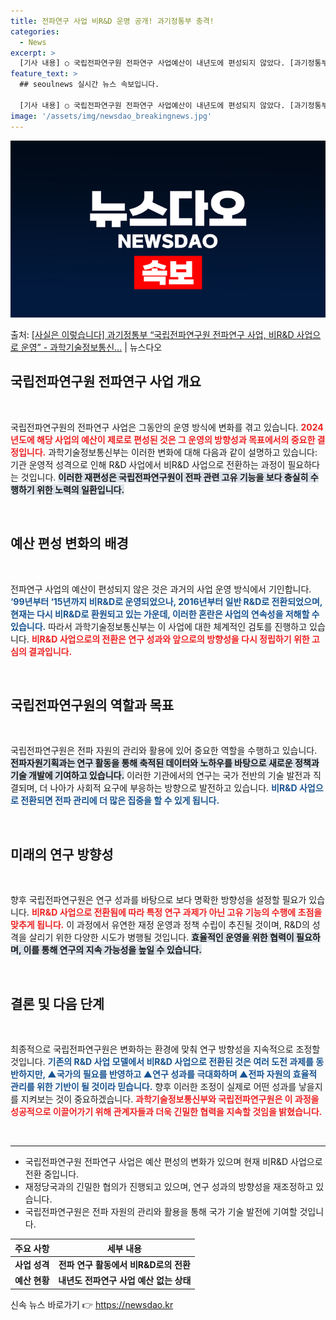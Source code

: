 ```yaml
---
title: 전파연구 사업 비R&D 운명 공개! 과기정통부 충격!
categories:
  - News
excerpt: >
  [기사 내용] ○ 국립전파연구원 전파연구 사업예산이 내년도에 편성되지 않았다. [과기정통부 설명] ○ 국립전…
feature_text: >
  ## seoulnews 실시간 뉴스 속보입니다.

  [기사 내용] ○ 국립전파연구원 전파연구 사업예산이 내년도에 편성되지 않았다. [과기정통부 설명] ○ 국립전…
image: '/assets/img/newsdao_breakingnews.jpg'
---
```


![뉴스다오 속보](/assets/img/newsdao_breakingnews.jpg)

<p>출처: <a href="https://newsdao.kr/2551" rel="dofollow">[사실은 이렇습니다] 과기정통부 “국립전파연구원 전파연구 사업, 비R&D 사업으로 운영” - 과학기술정보통신…</a> | 뉴스다오</p>

<h2 data-ke-size="size26">국립전파연구원 전파연구 사업 개요</h2>

<p data-ke-size="size16">&nbsp;</p>

국립전파연구원의 전파연구 사업은 그동안의 운영 방식에 변화를 겪고 있습니다. <b><span style="color: #ee2323;">2024년도에 해당 사업의 예산이 제로로 편성된 것은 그 운영의 방향성과 목표에서의 중요한 결정입니다.</span></b> 과학기술정보통신부는 이러한 변화에 대해 다음과 같이 설명하고 있습니다: 기관 운영적 성격으로 인해 R&D 사업에서 비R&D 사업으로 전환하는 과정이 필요하다는 것입니다. <b><span style="background-color: #21538527;">이러한 재편성은 국립전파연구원이 전파 관련 고유 기능을 보다 충실히 수행하기 위한 노력의 일환입니다.</span></b> 

<p data-ke-size="size16">&nbsp;</p>

<h2 data-ke-size="size26">예산 편성 변화의 배경</h2>

<p data-ke-size="size16">&nbsp;</p>

전파연구 사업의 예산이 편성되지 않은 것은 과거의 사업 운영 방식에서 기인합니다. <b><span style="color: #1a5490;">‘99년부터 ‘15년까지 비R&D로 운영되었으나, 2016년부터 일반 R&D로 전환되었으며, 현재는 다시 비R&D로 환원되고 있는 가운데, 이러한 혼란은 사업의 연속성을 저해할 수 있습니다.</span></b> 따라서 과학기술정보통신부는 이 사업에 대한 체계적인 검토를 진행하고 있습니다. <b><span style="color: #ee2323;">비R&D 사업으로의 전환은 연구 성과와 앞으로의 방향성을 다시 정립하기 위한 고심의 결과입니다.</span></b>

<p data-ke-size="size16">&nbsp;</p>

<h2 data-ke-size="size26">국립전파연구원의 역할과 목표</h2>

<p data-ke-size="size16">&nbsp;</p>

국립전파연구원은 전파 자원의 관리와 활용에 있어 중요한 역할을 수행하고 있습니다. <b><span style="background-color: #21538527;">전파자원기획과는 연구 활동을 통해 축적된 데이터와 노하우를 바탕으로 새로운 정책과 기술 개발에 기여하고 있습니다.</span></b> 이러한 기관에서의 연구는 국가 전반의 기술 발전과 직결되며, 더 나아가 사회적 요구에 부응하는 방향으로 발전하고 있습니다. <b><span style="color: #1a5490;">비R&D 사업으로 전환되면 전파 관리에 더 많은 집중을 할 수 있게 됩니다.</span></b>

<p data-ke-size="size16">&nbsp;</p>

<h2 data-ke-size="size26">미래의 연구 방향성</h2>

<p data-ke-size="size16">&nbsp;</p>

향후 국립전파연구원은 연구 성과를 바탕으로 보다 명확한 방향성을 설정할 필요가 있습니다. <b><span style="color: #ee2323;">비R&D 사업으로 전환됨에 따라 특정 연구 과제가 아닌 고유 기능의 수행에 초점을 맞추게 됩니다.</span></b> 이 과정에서 유연한 재정 운영과 정책 수립이 추진될 것이며, R&D의 성격을 살리기 위한 다양한 시도가 병행될 것입니다. <b><span style="background-color: #21538527;">효율적인 운영을 위한 협력이 필요하며, 이를 통해 연구의 지속 가능성을 높일 수 있습니다.</span></b>

<p data-ke-size="size16">&nbsp;</p>

<h2 data-ke-size="size26">결론 및 다음 단계</h2>

<p data-ke-size="size16">&nbsp;</p>

최종적으로 국립전파연구원은 변화하는 환경에 맞춰 연구 방향성을 지속적으로 조정할 것입니다. <b><span style="color: #1a5490;">기존의 R&D 사업 모델에서 비R&D 사업으로 전환된 것은 여러 도전 과제를 동반하지만, ▲국가의 필요를 반영하고 ▲연구 성과를 극대화하며 ▲전파 자원의 효율적 관리를 위한 기반이 될 것이라 믿습니다.</span></b> 향후 이러한 조정이 실제로 어떤 성과를 낳을지를 지켜보는 것이 중요하겠습니다. <b><span style="color: #ee2323;">과학기술정보통신부와 국립전파연구원은 이 과정을 성공적으로 이끌어가기 위해 관계자들과 더욱 긴밀한 협력을 지속할 것임을 밝혔습니다.</span></b>

<p data-ke-size="size16">&nbsp;</p>

<hr />

<ul>
    <li>국립전파연구원 전파연구 사업은 예산 편성의 변화가 있으며 현재 비R&D 사업으로 전환 중입니다.</li>
    <li>재정당국과의 긴밀한 협의가 진행되고 있으며, 연구 성과의 방향성을 재조정하고 있습니다.</li>
    <li>국립전파연구원은 전파 자원의 관리와 활용을 통해 국가 기술 발전에 기여할 것입니다.</li>
</ul>

<table style="width: 100%;">
    <thead>
        <tr>
            <th style="text-align: center;">주요 사항</th>
            <th style="text-align: center;">세부 내용</th>
        </tr>
    </thead>
    <tbody>
        <tr>
            <td style="text-align: center; height: 17px;"><b>사업 성격</b></td>
            <td style="text-align: center; height: 17px;"><b>전파 연구 활동에서 비R&D로의 전환</b></td>
        </tr>
        <tr>
            <td style="text-align: center; height: 17px;"><b>예산 현황</b></td>
            <td style="text-align: center; height: 17px;"><b>내년도 전파연구 사업 예산 없는 상태</b></td>
        </tr>
    </tbody>
</table> 

신속 뉴스 바로가기 👉 <a href="https://newsdao.kr" rel="dofollow">https://newsdao.kr</a>



